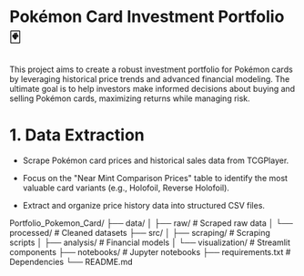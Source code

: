 # Pokémon Card Investment Portfolio 🃏

This project aims to create a robust investment portfolio for Pokémon cards by leveraging historical price trends and advanced financial modeling. The ultimate goal is to help investors make informed decisions about buying and selling Pokémon cards, maximizing returns while managing risk.

# 1. Data Extraction

- Scrape Pokémon card prices and historical sales data from TCGPlayer.

- Focus on the "Near Mint Comparison Prices" table to identify the most valuable card variants (e.g., Holofoil, Reverse Holofoil).
- Extract and organize price history data into structured CSV files.

Portfolio_Pokemon_Card/
├── data/
│   ├── raw/           # Scraped raw data
│   └── processed/     # Cleaned datasets
├── src/
│   ├── scraping/     # Scraping scripts
│   ├── analysis/     # Financial models
│   └── visualization/ # Streamlit components
├── notebooks/        # Jupyter notebooks
├── requirements.txt  # Dependencies
└── README.md